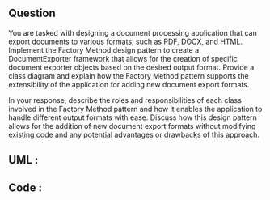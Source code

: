 ## Question
You are tasked with designing a document processing application that can export documents to various formats, such as PDF, DOCX, and HTML. Implement the Factory Method design pattern to create a DocumentExporter framework that allows for the creation of specific document exporter objects based on the desired output format. Provide a class diagram and explain how the Factory Method pattern supports the extensibility of the application for adding new document export formats.

In your response, describe the roles and responsibilities of each class involved in the Factory Method pattern and how it enables the application to handle different output formats with ease. Discuss how this design pattern allows for the addition of new document export formats without modifying existing code and any potential advantages or drawbacks of this approach.

## UML :



## Code :

